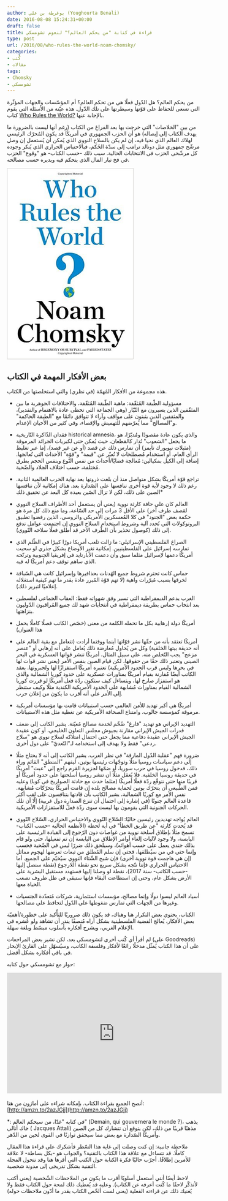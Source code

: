 ```yaml
---
author: يوغرطة بن علي (Youghourta Benali)
date: 2016-08-08 15:24:31+00:00
draft: false
title: قراءة في كتابة "من يحكم العالم؟" لنعوم تشومسكي
type: post
url: /2016/08/who-rules-the-world-noam-chomsky/
categories:
- كُتب
- مقالات
tags:
- Chomsky
- تشومسكي
---
```


من يحكم العالم؟ هل الدّول فعلًا هي من تحكم العالم؟ أم المؤسّسات والجهات المؤثّرة التي تسعى للحفاظ على قوّتها وسيطرتها على تلك الدّول. هذه عيّنة من الأسئلة التي يقوم كتاب [Who Rules the World?](http://amzn.to/2azJGjj) بالإجابة عنها.




من بين "الخلاصات" التي خرجت بها بعد الفراغ من الكتاب (رغم أنها ليست بالضرورة ما يهدف الكتاب إلى إيصاله) هو أن الحزب الجمهوري في أمريكًا قد يكون المُحرّك الرئيسي لهلاك العالم الذي نحيا فيه، إن لم يكن بالسلاح النووي الذي يُمكن أن يُستعمل إن وصل مرشّح جمهوري مثل دونالد ترامب إلى سدّة الحُكم، فبالاحتباس الحراري الذي يُنكر وجوده كل مرشّحي الحزب في الانتخابات الحالية. سبب ذلك -حسب الكتاب- هو "وقوع" الحزب في فخ تيار المال الذي يتحكم فيه ويديره حسب مصالحه.




[![who-rules-the-world](who-rules-the-world.jpg)
](https://www.it-scoop.com/2016/08/%d9%82%d8%b1%d8%a7%d8%a1%d8%a9-%d9%81%d9%8a-%d9%83%d8%aa%d8%a7%d8%a8%d8%a9-%d9%85%d9%86-%d9%8a%d8%ad%d9%83%d9%85-%d8%a7%d9%84%d8%b9%d8%a7%d9%84%d9%85%d8%9f-%d9%84%d9%86%d8%b9%d9%88%d9%85-%d8%aa/who-rules-the-world/)





## بعض الأفكار المهمة في الكتاب


هذه مجموعة من الأفكار المُهمّة (في نظري) والتي استخلصتها من الكتاب.


- مسؤولية الطّبقة المُثقّفة: ماهية الطّبقة المُثقّفة، والاختلافات الجوهرية ما بين المثقّفين الذين يسيرون مع التّيّار (وهي الجماعة التي تحظى عادة بالاهتمام والتقدير)، والمثقفين الذين يثبتون على مواقف وآراء لا تتوافق دائمًا مع "الطبقة الحاكمة" و"المصالح" مما يُعرّضهم للتهميش والإقصاء، وفي كثير من الأحيان الإعدام.




- فقدان الذّاكرة التّاريخية historical amnesia، والذي يكون عادة مقصودًا ومُدبّرًا، هو ما يجعل "الشعوب" تُدار كالقطعان، حيث يُمكن حتى لكبريات الجرائد المرموقة (مثيلات نيويورك تايمز) أن تمارس ذلك عن قصد (أو عن غير قصد)، إما عبر تغليط الرأي العام، أو استخدام مُصطلحات لا تُعبّر عن "قيمة" و"قوّة" الأحداث التي تُعالجها. إضافة إلى الكيل بمكيالين: مُعالجة قضايًا/أحداث من نفس النّوع وبنفس الحجم بطرق مُختلفة، حسب اختلاف الجلاد والضّحية.




- تراجع قوّة أمريكًا بشكل متواصل منذ أن بلغت ذروتها بعد نهاية الحرب العالمية الثانية. رغم ذلك لا وجود لأية قوة أخرى تنافسها على الصّدارة بعد. هناك إمكانية لأن تنافسها الصين على ذلك، لكن لا تزال الصّين بعيدة كل البعد عن تحقيق ذلك*




- العالم كان على حافة كارثة نووية (يعني أن يستعمل أحد الأطراف السلاح النووي لقصف طرف آخر) على الأقل 3 مرات إلى حد السّاعة، وما منع ذلك كل مرة هو حكمة بعض "الجنود" في كلا المُعسكرين الأمريكي والروسي، الذين رفضوا تطبيق البروتوكولات التي تُحدد آلية وشروط استخدام السلاح النووي إن اجتمعت عوامل تدفع إلى ذلك (كوصول تحذير بأن الطّرف الآخر قد أطلق فعلًا سلاحه النّووي).




- الصراع الفلسطيني الإسرائيلي: ما زالت تلعب أمريكا دورًا كبيرًا في الظّلم الذي تمارسه إسرائيل على الفلسطينيين. إمكانية تغير الأوضاع بشكل جذري لو سحبت أمريكًا دعمها لإسرائيل مثلما سبق وأن دعمت الأبارتايد في إفريقيا الجنوبية وترنّحه الذي ساهم توقف دعم أمريكًا له فيه.




- حماس كانت تحترم شروط جميع الهُدنات بحذافيرها وإسرائيل كانت هي السّباقة لخرقها بسبب مُبرّرات واهية (لا تهم قوّة المُبرر عادة بقدر ما تهم كيفية استغلاله إعلاميًا لتبرير ذلك).




- الغرب يدعم الديمقراطية التي تسير وفق شهواته فقط: العقاب الجماعي لفلسطين بعد انتخاب حماس بطريقة ديمقراطية في انتخابات شهد لك جميع المُراقبون الدّوليون بنزاهتها.




- أمريكًا دولة إرهابية بكل ما تحمله الكلمة من معنى (خصّص الكاتب فصلًا كاملًا يحمل هذا العنوان)




- أمريكًا تعتقد بأنه من حقّها نشر قوّاتها أينما ووقتما أرادت (تتعامل مع بقية العالم على أنه حديقة بيتها الخلفية) وكل من يُحاول مُعارضة ذلك يُعامل على أنه إرهابي أو "عنصر مزعج" يجب التّخلص منه. على سبيل المثال، أمريكًا تنشر قواتها العسكرية في البحر الصيني وتعتبر ذلك حقًا من حقوقها، لكن قيام الصين بنفس الأمر (يعني نشر قوات لها في بحرها وليس قرب الحدود الأمريكية) تعتبره أمريكًا استفزازًا لها ولجبروتها. يعقد الكاتب أيضًا مُقارنة بقيام أمريكًا بمناورات عسكرية على حدود كوريا الشمالية والذي هو استفزاز صارخ لها، ويتساءل كيف ستكون ردّة فعل أمريكًا لو قررت كوريا الشمالية القيام بمناورات مُشابهة على الحدود الأمريكية الكندية مثلًا وكيف ستنظر إلى الأمر على أنه أقرب ما يكون من إعلان حرب.




- أمريكًا هي أكبر تهديد للأمن العالمي حسب استبيانات قامت بها مؤسسات أمريكية مرموقة كمؤسسة جالوب. وامتناع الصحافة الأمريكية عن تغطية مثل هذه الاستبيانات.




- التهديد الإيراني هو تهديد "فارغ" ضُخّم لخدمة مصالح مُعيّنة. يشير الكاتب إلى ضعف قدرات الجيش الإيراني مقارنة بجيوش مجلس التعاون الخليجي، أو كون عقيدة الجيش الإيراني عقيدة دفاعية مما يجعل حتى احتمال امتلاكه لسلاح نووي هو "سلاح ردعي" فقط ولا يهدف إلى استخدامه لـ"التّعديّ" على دول أخرى.




- ضرورة فهم "عقلية الدّول المارقة" في نظر الغرب. يشير الكاتب إلى أنه لا يحتاج مثلًا إلى دعم سياسات روسيا مثلًا وتوجّهات رئيسها بوتين، ليفهم "المنطق" القائم وراء ذلك، فدخول روسيا في حرب سوريا، أو ضمّها لجزيرة القرم راجع إلى "عبث" أمريكًا في حديقة روسيا الخلفية. فلا يُعقل مثلًا أن تنشر روسيا أسلحتها على حدود أمريكًا أو قريبًا منها حتى نتوقّع ردّة فعلًا أمريكًا (مثلما حدث مع حادثة الصواريخ في كوبا) وعليه فمن الطّبيعي أن يتحرّك بوتين لحماية مصالح بلده إن قامت أمريكًا بتحرّكات مُشابهة. نفس الأمر مع كوريًا الشمالية، يشير الكاتب بأن قادتها يتنافسون على لقب أكثر قاعدة العالم جنونًا (في إشارة إلى احتمال أن تنزع الصدارة دول غربية) إلّا أن تلك الحركات الجنونية التي يقومون بها ليست سوى ردّة فعلً للاستفزازات الأمريكية.




- العالم يُواجه تهديدين رئيسين حاليًا: السّلاح النّووي والاحتباس الحراري، السّلاح النّووي قد يُحدث كارثة "عن طريق الخطأ" في أية لحظة (الأنظمة الحالية -حسب الكتاب- تسمح مثلًا بإطلاق أسلحة نووية من غواصات دون الرّجوع إلى القيادة الرئيسية على اليابسة، ولا وجود لآليات إلغاء أوامر الإطلاق من اليابسة إن تم تفعيلها، حتى ولو قام بذلك جندي يعمل على حسب أهوائه)، وسيلحق ذلك ضررًا ليس في الضّحية فحسب وإنما حتى في من سيُطلقها، فحتى إن سلم المُطلق من تبعات تعرضها لهجوم مماثل (إن هي هاجمت قوة نووية أخرى) فإن شبح الشّتاء النووي سيُخيّم على الجميع.
أما الاحتباس الحراري فإننا نتّجه بشكل سريع نحو نقطة اللارجوع (نقطة سنصل إليها -حسب الكاتب- سنة 2017)، نقطة لو وصلنا إليها فستهدد مستقبل البشرية على الأرض بشكل عام، وحتى إن استطاعت البقاء فإنها ستبقى في ظل ظروف تصعب الحياة معها.




- أسياد العالم ليسوا دولًا وإنما مصالح، مؤسسات استثمارية، شركات مُتعدّدة الجنسيات وغيرها من الجهات التي تمارس ضغوطها على الدّول لتحافظ على مصالحها.




الكتاب، يحتوي بعض التكرار هنا وهناك، قد يكون ذلك ضروريًا للتأّكيد على خطورة/أهميّة بعض الأفكار، يُعالج القضية الفلسطينية بشكل أراه مُنصفًا يندر أن تشاهد ولو عُشره في الإعلام الغربي، ويشرح أفكاره بأسلوب مبسّط وبلغة سهلة.




لم أقرأ أي كُتب أخرى لتشومسكي بعد، لكن تشير بعض المراجعات (على Goodreads) على أن هذا الكتاب يُمثّل مدخلًا رائعًا لأفكار وفلسفة الكاتب، وسيُسهّل على القارئ الإبحار في باقي أفكاره بشكل أفضل.




حوار مع تشومسكي حول كتابه:


<iframe src="https://www.youtube.com/embed/P2lsEVlqts0" allowfullscreen="allowfullscreen" height="315" frameborder="0" width="560"></iframe>


أنصح الجميع بقراءة الكتاب. بإمكانه شراءه على أمازون من هنا: [http://amzn.to/2azJGjj](http://amzn.to/2azJGjj)




*: في كتابه "غدّا، من سيحكم العالم" (Demain, qui gouvernera le monde ?)، يذهب جاك أتالي ( Jacques Attali) مذهبًا قريبًا من ذلك، لكن يتوقع أن تتشارك كل من الصين وأمريكًا الصّدارة مع بعض مما سيحقق توازنًا في القوى لحين من الدّهر.




ملاحظة جانبية: إن كنت وصلت إلى غاية هذا السّطر فأشكرك على قراءة هذا المقال كاملًا. قد تتساءل مع علاقة هذا الكتاب بالتقنية؟ والجواب هو -بكل بساطة- لا علاقة للأمرين إطلاقًا. أجرّب حاليًا فكرة الكتابة حول الكتب التي أقرها هنا وقد تتحول المجلة التقنية بشكل تدريجي إلى مدونة شخصية.




لاحظ أيضًا أنني أستعمل أسلوبًا أقرب ما يكون من الملاحظات الشّخصية (يعني أكتب لأتذكّر لاحقًا ما كُنت أعرفه عن الكتاب). وعليه قد يُعطيك ذلك لمحة حول الكتاب فقط ولا يُغنيك ذلك عن قراءته الفعلية (يعني لست ألخّص الكتاب بقدر ما أدّون ملاحظات حوله)
